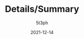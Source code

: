 ---
author: 5t3ph
date: 2021-12-14
tags:
  - html
  - semantics
target_url: https://12daysofweb.dev/2021/details-summary/
title: Details/Summary
---
